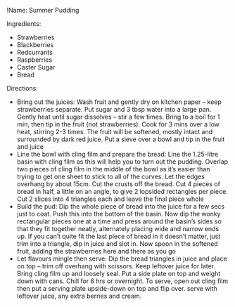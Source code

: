!Name: Summer Pudding

Ingredients:
- Strawberries
- Blackberries
- Redcurrants
- Raspberries
- Caster Sugar
- Bread

Directions:
- Bring out the juices: Wash fruit and gently dry on kitchen paper – keep strawberries separate. Put sugar and 3 tbsp water into a large pan. Gently heat until sugar dissolves – stir a few times. Bring to a boil for 1 min, then tip in the fruit (not strawberries). Cook for 3 mins over a low heat, stirring 2-3 times. The fruit will be softened, mostly intact and surrounded by dark red juice. Put a sieve over a bowl and tip in the fruit and juice
- Line the bowl with cling film and prepare the bread: Line the 1.25-litre basin with cling film as this will help you to turn out the pudding. Overlap two pieces of cling film in the middle of the bowl as it’s easier than trying to get one sheet to stick to all of the curves. Let the edges overhang by about 15cm. Cut the crusts off the bread. Cut 4 pieces of bread in half, a little on an angle, to give 2 lopsided rectangles per piece. Cut 2 slices into 4 triangles each and leave the final piece whole
- Build the pud: Dip the whole piece of bread into the juice for a few secs just to coat. Push this into the bottom of the basin. Now dip the wonky rectangular pieces one at a time and press around the basin’s sides so that they fit together neatly, alternately placing wide and narrow ends up. If you can’t quite fit the last piece of bread in it doesn’t matter, just trim into a triangle, dip in juice and slot in. Now spoon in the softened fruit, adding the strawberries here and there as you go
- Let flavours mingle then serve: Dip the bread triangles in juice and place on top – trim off overhang with scissors. Keep leftover juice for later. Bring cling film up and loosely seal. Put a side plate on top and weight down with cans. Chill for 6 hrs or overnight. To serve, open out cling film then put a serving plate upside-down on top and flip over. serve with leftover juice, any extra berries and cream.
